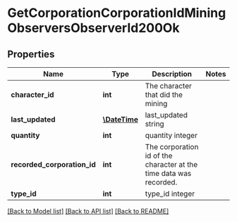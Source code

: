 # GetCorporationCorporationIdMiningObserversObserverId200Ok

## Properties
Name | Type | Description | Notes
------------ | ------------- | ------------- | -------------
**character_id** | **int** | The character that did the mining | 
**last_updated** | [**\DateTime**](Date.md) | last_updated string | 
**quantity** | **int** | quantity integer | 
**recorded_corporation_id** | **int** | The corporation id of the character at the time data was recorded. | 
**type_id** | **int** | type_id integer | 

[[Back to Model list]](../README.md#documentation-for-models) [[Back to API list]](../README.md#documentation-for-api-endpoints) [[Back to README]](../README.md)


